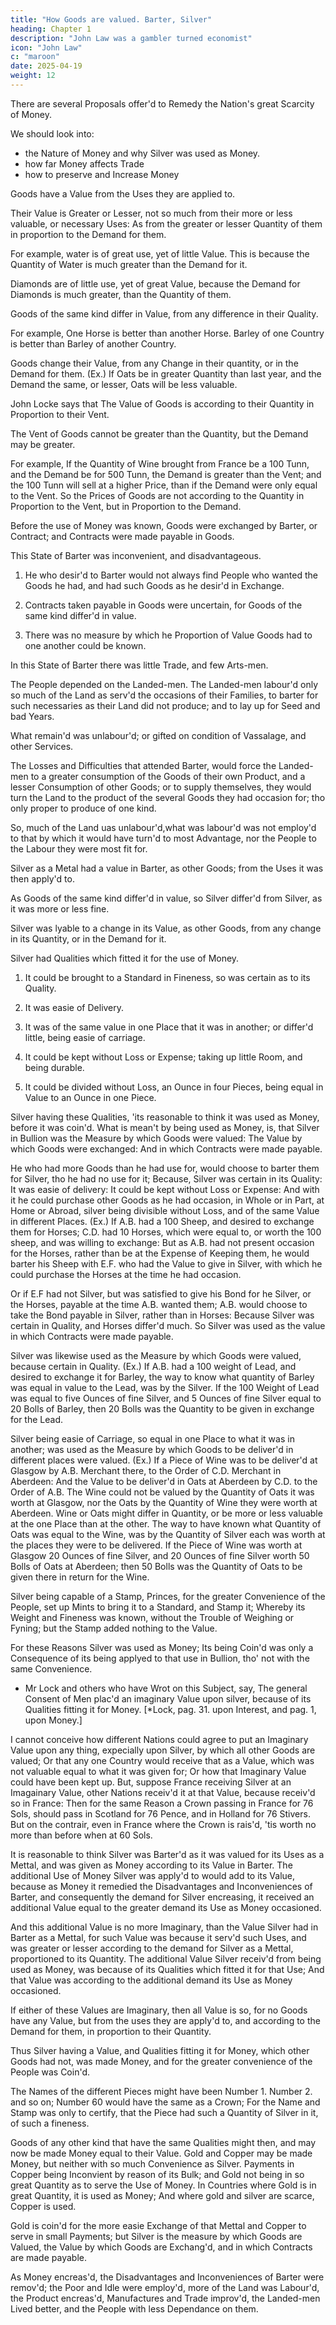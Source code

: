 ```yaml
---
title: "How Goods are valued. Barter, Silver"
heading: Chapter 1
description: "John Law was a gambler turned economist"
icon: "John Law"
c: "maroon"
date: 2025-04-19
weight: 12
---
```



<!-- Money and Trade Considered 
With a Proposal for Supplying the Nation with Money
by John Law 
1705

Edinburgh. 
Printed by the Heirs and Successors of Andrew Anderson, Printer to the Queens most Excellent Majesty, 
Anno DOM. 1705. -->

There are several Proposals offer'd to Remedy the Nation's great Scarcity of Money.

<!-- That a right Judgment may be made, which will be most Safe, Advantageous and Practicable; It seems Necessary,  -->

We should look into:
- the Nature of Money and why Silver was used as Money. 
- how far Money affects Trade
- how to preserve and Increase Money

<!-- ; Its Value as a Mettal, its Qualities fitting it for Money, and the Additional Value it received from being us'd as Money. -->

Goods have a Value from the Uses they are applied to.

Their Value is Greater or Lesser, not so much from their more or less valuable, or necessary Uses: As from the greater or lesser Quantity of them in proportion to the Demand for them. 

For example, water is of great use, yet of little Value. This is because the Quantity of Water is much greater than the Demand for it. 

Diamonds are of little use, yet of great Value, because the Demand for Diamonds is much greater, than the Quantity of them.

Goods of the same kind differ in Value, from any difference in their Quality. 

For example, One Horse is better than another Horse. Barley of one Country is better than Barley of another Country.

Goods change their Value, from any Change in their quantity, or in the Demand for them. (Ex.) If Oats be in greater Quantity than last year, and the Demand the same, or lesser, Oats will be less valuable.

John Locke says that The Value of Goods is according to their Quantity in Proportion to their Vent.

The Vent of Goods cannot be greater than the Quantity, but the Demand may be greater.

For example, If the Quantity of Wine brought from France be a 100 Tunn, and the Demand be for 500 Tunn, the Demand is greater than the Vent; and the 100 Tunn will sell at a higher Price, than if the Demand were only equal to the Vent. So the Prices of Goods are not according to the Quantity in Proportion to the Vent, but in Proportion to the Demand.

Before the use of Money was known, Goods were exchanged by Barter, or Contract; and Contracts were made payable in Goods.

This State of Barter was inconvenient, and disadvantageous. 

1. He who desir'd to Barter would not always find People who wanted the Goods he had, and had such Goods as he desir'd in Exchange.

2. Contracts taken payable in Goods were uncertain, for Goods of the same kind differ'd in value.

3. There was no measure by which he Proportion of Value Goods had to one another could be known.

In this State of Barter there was little Trade, and few Arts-men.

The People depended on the Landed-men. The Landed-men labour'd only so much of the Land as serv'd the occasions of their Families, to barter for such necessaries as their Land did not produce; and to lay up for Seed and bad Years. 

What remain'd was unlabour'd; or gifted on condition of Vassalage, and other Services.

The Losses and Difficulties that attended Barter, would force the Landed-men to a greater consumption of the Goods of their own Product, and a lesser Consumption of other Goods; or to supply themselves, they would turn the Land to the product of the several Goods they had occasion for; tho only proper to produce of one kind.

So, much of the Land uas unlabour'd,what was labour'd was not employ'd to that by which it would have turn'd to most Advantage, nor the People to the Labour they were most fit for.

Silver as a Metal had a value in Barter, as other Goods; from the Uses it was then apply'd to.

As Goods of the same kind differ'd in value, so Silver differ'd from Silver, as it was more or less fine.

Silver was lyable to a change in its Value, as other Goods, from any change in its Quantity, or in the Demand for it.

Silver had Qualities which fitted it for the use of Money.

1. It could be brought to a Standard in Fineness, so was certain as to its Quality.

2. It was easie of Delivery.

3. It was of the same value in one Place that it was in another; or differ'd little, being easie of carriage.

4. It could be kept without Loss or Expense; taking up little Room, and being durable.

5. It could be divided without Loss, an Ounce in four Pieces, being equal in Value to an Ounce in one Piece.

Silver having these Qualities, 'its reasonable to think it was used as Money, before it was coin'd. What is mean't by being used as Money, is, that Silver in Bullion was the Measure by which Goods were valued: The Value by which Goods were exchanged: And in which Contracts were made payable.

He who had more Goods than he had use for, would choose to barter them for Silver, tho he had no use for it; Because, Silver was certain in its Quality: It was easie of delivery: It could be kept without Loss or Expense: And with it he could purchase other Goods as he had occasion, in Whole or in Part, at Home or Abroad, silver being divisible without Loss, and of the same Value in different Places. (Ex.) If A.B. had a 100 Sheep, and desired to exchange them for Horses; C.D. had 10 Horses, which were equal to, or worth the 100 sheep, and was willing to exchange: But as A.B. had not present occasion for the Horses, rather than be at the Expense of Keeping them, he would barter his Sheep with E.F. who had the Value to give in Silver, with which he could purchase the Horses at the time he had occasion.

Or if E.F had not Silver, but was satisfied to give his Bond for he Silver, or the Horses, payable at the time A.B. wanted them; A.B. would choose to take the Bond payable in Silver, rather than in Horses: Because Silver was certain in Quality, and Horses differ'd much. So Silver was used as the value in which Contracts were made payable.

Silver was likewise used as the Measure by which Goods were valued, because certain in Quality. (Ex.) If A.B. had a 100 weight of Lead, and desired to exchange it for Barley, the way to know what quantity of Barley was equal in value to the Lead, was by the Silver. If the 100 Weight of Lead was equal to five Ounces of fine Silver, and 5 Ounces of fine Silver equal to 20 Bolls of Barley, then 20 Bolls was the Quantity to be given in exchange for the Lead.

Silver being easie of Carriage, so equal in one Place to what it was in another; was used as the Measure by which Goods to be deliver'd in different places were valued. (Ex.) If a Piece of Wine was to be deliver'd at Glasgow by A.B. Merchant there, to the Order of C.D. Merchant in Aberdeen: And the Value to be deliver'd in Oats at Aberdeen by C.D. to the Order of A.B. The Wine could not be valued by the Quantity of Oats it was worth at Glasgow, nor the Oats by the Quantity of Wine they were worth at Aberdeen. Wine or Oats might differ in Quantity, or be more or less valuable at the one Place than at the other. The way to have known what Quantity of Oats was equal to the Wine, was by the Quantity of Silver each was worth at the places they were to be delivered. If the Piece of Wine was worth at Glasgow 20 Ounces of fine Silver, and 20 Ounces of fine Silver worth 50 Bolls of Oats at Aberdeen; then 50 Bolls was the Quantity of Oats to be given there in return for the Wine.

Silver being capable of a Stamp, Princes, for the greater Convenience of the People, set up Mints to bring it to a Standard, and Stamp it; Whereby its Weight and Fineness was known, without the Trouble of Weighing or Fyning; but the Stamp added nothing to the Value.

For these Reasons Silver was used as Money; Its being Coin'd was only a Consequence of its being applyed to that use in Bullion, tho' not with the same Convenience.

* Mr Lock and others who have Wrot on this Subject, say, The general Consent of Men plac'd an imaginary Value upon silver, because of its Qualities fitting it for Money. [*Lock, pag. 31. upon Interest, and pag. 1, upon Money.]

I cannot conceive how different Nations could agree to put an Imaginary Value upon any thing, expecially upon Silver, by which all other Goods are valued; Or that any one Country would receive that as a Value, which was not valuable equal to what it was given for; Or how that Imaginary Value could have been kept up. But, suppose France receiving Silver at an Imagainary Value, other Nations receiv'd it at that Value, because receiv'd so in France: Then for the same Reason a Crown passing in France for 76 Sols, should pass in Scotland for 76 Pence, and in Holland for 76 Stivers. But on the contrair, even in France where the Crown is rais'd, 'tis worth no more than before when at 60 Sols.

It is reasonable to think Silver was Barter'd as it was valued for its Uses as a Mettal, and was given as Money according to its Value in Barter. The additional Use of Money Silver was apply'd to would add to its Value, because as Money it remedied the Disadvantages and Inconveniences of Barter, and consequently the demand for Silver encreasing, it received an additional Value equal to the greater demand its Use as Money occasioned.

And this additional Value is no more Imaginary, than the Value Silver had in Barter as a Mettal, for such Value was because it serv'd such Uses, and was greater or lesser according to the demand for Silver as a Mettal, proportioned to its Quantity. The additional Value Silver receiv'd from being used as Money, was because of its Qualities which fitted it for that Use; And that Value was according to the additional demand its Use as Money occasioned.

If either of these Values are Imaginary, then all Value is so, for no Goods have any Value, but from the uses they are apply'd to, and according to the Demand for them, in proportion to their Quantity.

Thus Silver having a Value, and Qualities fitting it for Money, which other Goods had not, was made Money, and for the greater convenience of the People was Coin'd.

The Names of the different Pieces might have been Number 1. Number 2. and so on; Number 60 would have the same as a Crown; For the Name and Stamp was only to certify, that the Piece had such a Quantity of Silver in it, of such a fineness.

Goods of any other kind that have the same Qualities might then, and may now be made Money equal to their Value. Gold and Copper may be made Money, but neither with so much Convenience as Silver. Payments in Copper being Inconvient by reason of its Bulk; and Gold not being in so great Quantity as to serve the Use of Money. In Countries where Gold is in great Quantity, it is used as Money; And where gold and silver are scarce, Copper is used.

Gold is coin'd for the more easie Exchange of that Mettal and Copper to serve in small Payments; but Silver is the measure by which Goods are Valued, the Value by which Goods are Exchang'd, and in which Contracts are made payable.

As Money encreas'd, the Disadvantages and Inconveniences of Barter were remov'd; the Poor and Idle were employ'd, more of the Land was Labour'd, the Product encreas'd, Manufactures and Trade improv'd, the Landed-men Lived better, and the People with less Dependance on them.

